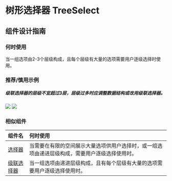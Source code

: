# 树形选择器 TreeSelect

## 组件设计指南

### 何时使用

当一组选项由2-3个层级构成，且每个层级有大量的选项需要用户逐级选择时使用。


### 推荐/慎用示例

##### 级联选择器的层级不宜超过3层，层级过多时应调整数据结构或改用级联选择器。

<div class="item">
  <img src="https://oteam-tdesign-1258344706.cos.ap-guangzhou.myqcloud.com/site/design/mobile-guide/TreeSelect%201.png" />
  <img class="tag" src="https://oteam-tdesign-1258344706.cos.ap-guangzhou.myqcloud.com/site/doc/bad.png" />
</div>



### 相似组件

| 组件名 | 何时使用                             |
| :----- | :----------------------------------- |
| [选择器](./picker) | 当需要在有限的空间展示大量选项供用户选择时，或一组选项由递进层级构成，需要用户逐级选择使用时。|
| [级联选择器](./cascader) |当一组选项由递进层级构成，且有每个层级有大量的选项需要用户逐级选择使用时。|
